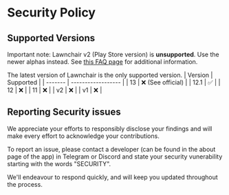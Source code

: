 # Security Policy

## Supported Versions
Important note: Lawnchair v2 (Play Store version) is **unsupported**. Use the newer alphas instead. See [this FAQ page](https://lawnchair.app/faq#do-you-still-support-the-play-store-version) for additional information.

The latest version of Lawnchair is the only supported version.
| Version | Supported          |
| ------- | ------------------ |
| 13      | :x: (See official) |
| 12.1    | :white_check_mark: |
| 12      | :x:                |
| 11      | :x:                |
| v2      | :x:                |
| v1      | :x:                |

## Reporting Security issues
We appreciate your efforts to responsibly disclose your findings and will make every effort to acknowledge your contributions.

To report an issue, please contact a developer (can be found in the about page of the app) in Telegram or Discord and state your security vunerability starting with the words "SECURITY".

We'll endeavour to respond quickly, and will keep you updated throughout the process.
